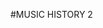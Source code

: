
#MUSIC HISTORY 2
<!-- Use JavaScript arrays, loops, and innerHTML to show the music you love. -->

<!-- Use JavaScript to create a list of songs in the index.html file for your Music History project. Download the songs.js file, which contains an array of strings with song information. -->

<!-- Add one song to the beginning and the end of the array. -->

<!-- Loop over the array, and remove any words or characters that obviously don't belong. -->

<!-- Find and replace the > character in each item with a - character. -->

<!-- Add each string to the DOM in index.html in the main content area.
Example outp-->
<!-- {Song name} by {Artist} on the album {Album} -->
<!-- {Song name} by {Artist} on the album {Album} -->




<!-- # Music History 1

This is the project that you will be working for your individual work throughout the entire front end course. Don't worry, you'll be building lots of other applications, but when you learn a new technique, library or language, you'll be cutting your teeth with it on Music History.

> **Terminology:** Root URL simply means your domain name (or IP address) with no other documents, or folders specified. `www.google.com` is the root URL of Google's web site, but `www.google.com/finance` is not.

## Individual Assignment

You will be building the basic structure of your Music History application in HTML and making it look good with the skills you learned in CSS.

Visit the [Music History mockup](https://moqups.com/chortlehoort/1E8LJX7r/) that I created. You will be recreating that document in your own HTML file.

### Criteria 

1. Create five options for the artist select element of any artist that you enjoy.
1. Create at least five options for the album select element. One, or more, album for each artist.
1. The links in the navigation bar don't need to link to anything just yet, you can use `<a href="#">View music</a>` for now
1. Pick your four favorite songs from the artists you have chosen and use the information for each in the list that's on the right-hand side. You can use `h1` tags, `div` tags, `section` tags... whatever you like.

## Completing

Once you are done, make sure you add your files to git, make a commit, and then push your new code up to Github with the following command `git push origin master`. -->
